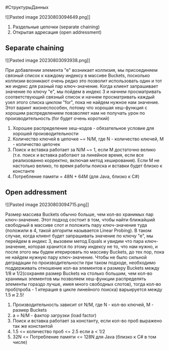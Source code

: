 #СтруктурыДанных 

![[Pasted image 20230803094649.png]]

1. Раздельные цепочки (separate chaining)
2. Открытая адресация (open addressment)

## Separate chaining

![[Pasted image 20230803093938.png]]

При добавлении элемента "е" возникает коллизия, мы присоединяем связный список к каждому индексу в массиве Buckets, посколько коллизии возникают очень редко это позволит использовать один и тот же индекс для разный пар ключ-значение. Когда клиент запрашивает значение по ключу "е", мы пойдем в индекс 3 и начнем просматривать соответствующий связный список и начнем просматривать каждый узел этого списка циклом "for", пока не найдем нужное нам значение. Этот варинт жизнеспособен, потому что хорошая хеш-функция с хорошим распределением повзволяет нам не получать урон по производительность (for будет очень короткий)

1. Хорошее распределение хеш-кодов - обязательное условие для хорошей производительности
2. Количество ключей в цепочке ~= N/M, где N - количество ключей, M - количество цепочек
3. Поиск и вставка работает за N/M ~= 1, если М достаточно велико (т.е. поиск и вставка работают за линейное время, если все реализованно корректно, включая метод хеширования). Если М не настолько велико, то время работы поиска и вставки будет близко к константе
4. Потребление памяти = 48N + 64M (для Java, близко к C#)

## Open addressment

![[Pasted image 20230803094715.png]]

Размер массива Buckets обычно больше, чем кол-во хранимых пар ключ-значение. Этот подход состоит в том, чтобы найти ближайший свободный в массиве слот и положить пару ключ-значение туда (положили в 4, такой алгоритм называется Linear Probing). В таком случае, когда клиент будет запрашивать значение по ключу "е", мы перейдем в индекс 3, вызовем метод Equals и увидим что пара ключ-значение, которая хранится по этому индексу не то, что нам нужно, и после этого мы будем итерировать по массиву Buckets, до тех пор, пока не найдем нужную пару ключ-значение. 
Чтобы не было сильной деградации по производительности при таком подходе, необходимо поддерживать отношение кол-ва элементов к размеру Buckets между 1/8 и 1/2(сохраняя размер Buckets на столько большим, чем кол-во хранимых элементов мы позволяем хеш-функции распределять элементы гораздо лучше, имея много свободных слотов), тогда кол-во проб(проба - 1 итерация в цикле линейного поиска) варьируется между 1.5 и 2.5!

1. Производительность зависит от N/M, где N - кол-во ключей, М - размер Buckets
2. а = N/M - фактор загрузки (load factor)
3. Поиск и вставка работает за константу, если кол-во проб выражено так же константой
4. 1.5 <= количество проб <= 2.5 если а < 1/2
5. 32N <= Потребление памяти <= 128N для Java (близко к C# в том числе)